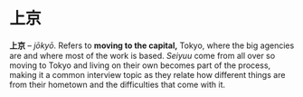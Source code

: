 # 上京

**上京** – *jōkyō*. Refers to **moving to the capital,** Tokyo, where the big agencies are and where most of the work is based. *Seiyuu* come from all over so moving to Tokyo and living on their own becomes part of the process, making it a common interview topic as they relate how different things are from their hometown and the difficulties that come with it.
